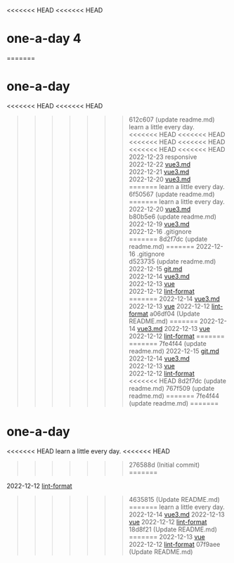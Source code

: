 <<<<<<< HEAD
<<<<<<< HEAD
# one-a-day 4
=======
# one-a-day
<<<<<<< HEAD
<<<<<<< HEAD
>>>>>>> 612c607 (update readme.md)
learn a little every day.  
<<<<<<< HEAD
<<<<<<< HEAD
<<<<<<< HEAD
<<<<<<< HEAD
<<<<<<< HEAD
<<<<<<< HEAD
2022-12-23 responsive   
2022-12-22 [vue3.md](https://github.com/sevenjian/one-a-day/tree/main/vue/vue3.md)  
2022-12-21 [vue3.md](https://github.com/sevenjian/one-a-day/tree/main/vue/vue3.md)  
2022-12-20 [vue3.md](https://github.com/sevenjian/one-a-day/tree/main/vue/vue3.md)  
=======
learn a little every day. 
>>>>>>> 6f50567 (update readme.md)
=======
learn a little every day.  
2022-12-20 [vue3.md](https://github.com/sevenjian/one-a-day/tree/main/vue/vue3.md)  
>>>>>>> b80b5e6 (update readme.md)
2022-12-19 [vue3.md](https://github.com/sevenjian/one-a-day/tree/main/vue/vue3.md)  
2022-12-16 .gitignore  
=======
>>>>>>> 8d2f7dc (update readme.md)
=======
2022-12-16 .gitignore  
>>>>>>> d523735 (update readme.md)
2022-12-15 [git.md](https://github.com/sevenjian/one-a-day/tree/main/git.md)  
2022-12-14 [vue3.md](https://github.com/sevenjian/one-a-day/tree/main/vue/vue3.md)  
2022-12-13 [vue](https://github.com/sevenjian/one-a-day/tree/main/vue)  
2022-12-12 [lint-format](https://github.com/sevenjian/one-a-day/tree/main/lint-format)  
=======
2022-12-14 [vue3.md](https://github.com/sevenjian/one-a-day/tree/main/vue/vue3.md)
2022-12-13 [vue](https://github.com/sevenjian/one-a-day/tree/main/vue)
2022-12-12 [lint-format](https://github.com/sevenjian/one-a-day/tree/main/lint-format)
>>>>>>> a06df04 (Update README.md)
=======
2022-12-14 [vue3.md](https://github.com/sevenjian/one-a-day/tree/main/vue/vue3.md)
2022-12-13 [vue](https://github.com/sevenjian/one-a-day/tree/main/vue)
2022-12-12 [lint-format](https://github.com/sevenjian/one-a-day/tree/main/lint-format)
=======
=======
>>>>>>> 7fe4f44 (update readme.md)
2022-12-15 [git.md](https://github.com/sevenjian/one-a-day/tree/main/git.md)  
2022-12-14 [vue3.md](https://github.com/sevenjian/one-a-day/tree/main/vue/vue3.md)  
2022-12-13 [vue](https://github.com/sevenjian/one-a-day/tree/main/vue)  
2022-12-12 [lint-format](https://github.com/sevenjian/one-a-day/tree/main/lint-format)  
<<<<<<< HEAD
>>>>>>> 8d2f7dc (update readme.md)
>>>>>>> 767f509 (update readme.md)
=======
>>>>>>> 7fe4f44 (update readme.md)
=======
# one-a-day
<<<<<<< HEAD
learn a little every day.
<<<<<<< HEAD
>>>>>>> 276588d (Initial commit)
=======

2022-12-12 [lint-format](https://github.com/sevenjian/one-a-day/tree/main/lint-format)
>>>>>>> 4635815 (Update README.md)
=======
learn a little every day.  
2022-12-14 [vue3.md](https://github.com/sevenjian/one-a-day/tree/main/vue/vue3.md)
2022-12-13 [vue](https://github.com/sevenjian/one-a-day/tree/main/vue)
2022-12-12 [lint-format](https://github.com/sevenjian/one-a-day/tree/main/lint-format)
>>>>>>> 18d8f21 (Update README.md)
=======
2022-12-13 [vue](https://github.com/sevenjian/one-a-day/tree/main/vue)  
2022-12-12 [lint-format](https://github.com/sevenjian/one-a-day/tree/main/lint-format)
>>>>>>> 07f9aee (Update README.md)
